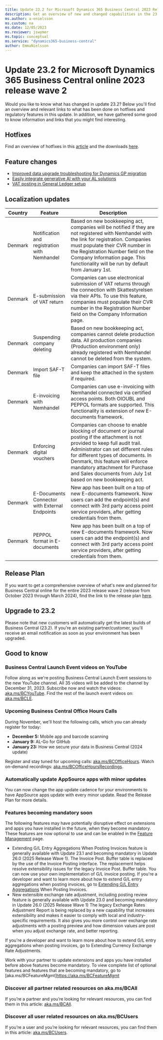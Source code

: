 ```yaml
---
title: Update 23.2 for Microsoft Dynamics 365 Business Central 2023 Release Wave 2
description: Get an overview of new and changed capabilities in the 23.2 update of Business Central online, which is part of 2023 release wave 2.
ms.author: a-enielsson
ms.custom: na
ms.date: 12/05/2023
ms.reviewer: jswymer
ms.topic: conceptual
ms.service: "dynamics365-business-central"
author: EmmaNielsson
---
```


# Update 23.2 for Microsoft Dynamics 365 Business Central online 2023 release wave 2

Would you like to know what has changed in update 23.2? Below you'll find an overview and relevant links to what has been done on hotfixes and regulatory features in this update. In addition, we have gathered some good to know information and links that you might find interesting.

## Hotfixes

Find an overview of hotfixes in this [article](https://support.microsoft.com/help/5033775) and the downloads [here](https://aka.ms/BCDownload).

## Feature changes
- [Improved data upgrade troubleshooting for Dynamics GP migration](dynamics365/release-plan/2023wave2/smb/dynamics365-business-central/improved-data-upgrade-troubleshooting-dynamic-gp-migration)
- [Easily integrate generative AI with your AL solutions](/dynamics365/release-plan/2023wave2/smb/dynamics365-business-central/easily-integrate-generative-ai-al-solutions)
- [VAT posting in General Ledger setup](/dynamics365/release-plan/2023wave2/smb/dynamics365-business-central/vat-posting-general-ledger-setup)


## Localization updates

| Country| Feature  |Description|
|-------------|--------------|--------------|
| Denmark | Notification and registration with Nemhandel | Based on new bookkeeping act, companies will be notified if they are not registered with Nemhandel with the link for registration. Companies must populate their CVR number in the Registration Number field on the Company Information page. This functionality will be run by default from January 1st. |
| Denmark | E-submission of VAT return | Companies can use electronical submission of VAT returns through the connection with Skattestyrelsen via their APIs. To use this feature, companies must populate their CVR number in the Registration Number field on the Company Information page.|
| Denmark | Suspending company deleting | Based on new bookkeeping act, companies cannot delete production data. All production companies (Production environment only) already registered with Nemhandel cannot be deleted from the system.|
| Denmark | Import SAF-T file | Companies can import SAF-T files and keep the attached in the system if required.|
| Denmark | E-invoicing with Nemhandel | Companies can use e-invoicing with Nemhandel connected via certified access points. Both OIOUBL and PEPPOL formats are supported. This functionality is extension of new E-documents framework. |
| Denmark | Enforcing digital vouchers | Companies can choose to enable blocking of document or journal posting if the attachment is not provided to keep full audit trail. Administrator can set different rules for different types of documents. In Denmark, this feature will enforce mandatory attachment for Purchase and Sales documents from July 1st based on new bookkeeping act. |
| Denmark | E-Documents Connector with External Endpoints | New app has been built on a top of new E-documents framework. Now users can add the endpoint(s) and connect with 3rd party access point service providers, after getting credentials from them. |
| Denmark | PEPPOL format in E-documents | New app has been built on a top of new E-documents framework. Now users can add the endpoint(s) and connect with 3rd party access point service providers, after getting credentials from them.|

## Release Plan

If you want to get a comprehensive overview of what's new and planned for Business Central online for the entire 2023 release wave 2 (release from October 2023 through March 2024), find the link to the release plan [here](https://aka.ms/BCReleasePlan).

## Upgrade to 23.2

Please note that new customers will automatically get the latest builds of Business Central (23.2). If you're an existing partner/customer, you'll receive an email notification as soon as your environment has been upgraded.

## Good to know

### Business Central Launch Event videos on YouTube  
Follow along as we're posting Business Central Launch Event sessions to the new YouTube channel. All 35 videos will be added to the channel by December 31, 2023. Subscribe now and watch the videos: [aka.ms/BCYouTube](https://aka.ms/BCYouTube). Find the rest of the launch event videos on: [aka.ms/BCLE](https://aka.ms/BCLE).

### Upcoming Business Central Office Hours Calls

During November, we'll host the following calls, which you can already register for today:

- **December 5:** Mobile app and barcode scanning
- **January 9:** AL-Go for GitHub
- **January 23:** How we secure your data in Business Central (2024 update)

Register and stay tuned for upcoming calls: [aka.ms/BCOfficeHours](https://aka.ms/BCOfficeHours).
Watch on-demand recordings: [aka.ms/BCOfficeHoursRecordings](https://aka.ms/BCOfficeHoursRecordings). 

### Automatically update AppSource apps with minor updates  

You can now change the app update cadence for your environments to have AppSource apps update with every minor update. Read the Release Plan for more details.

### Features becoming mandatory soon

The following features may have potentially disruptive effect on extensions and apps you have installed in the future, when they become mandatory. These features are now optional to use and can be enabled in the [Feature Management](https://dynamics.microsoft.com/en-us/business-central/signin/?ru=https%3A%2F%2Fbusinesscentral.dynamics.com%2F%3Fpage%3D2610%26noSignUpCheck%3D1) page. 
- Extending G/L Entry Aggregations When Posting Invoices feature is generally available with Update 23.1 and becoming mandatory in Update 26.0 (2025 Release Wave 1). 
The Invoice Post. Buffer table is replaced by the use of the Invoice Posting interface. The replacement helps resolve extensibility issues for the legacy Invoice Post. Buffer table. You can now use your own implementation of G/L invoice posting. 
If you're a developer and want to learn more about how to extend G/L entry aggregations when posting invoices, go to [Extending G/L Entry Aggregations](/dynamics365/business-central/dev-itpro/developer/devenv-invoice-posting-example) When Posting Invoices. 
- New extensible exchange rate adjustment, including posting review feature is generally available with Update 23.0 and becoming mandatory in Update 26.0 (2025 Release Wave 1) The legacy Exchange Rates Adjustment Report is being replaced by a new capability that increases extensibility and makes it easier to comply with local and industry-specific requirements. It also gives you more control over exchange rate adjustments with a posting preview and how dimension values are post when you adjust exchange rate, and better reporting. 

If you're a developer and want to learn more about how to extend G/L entry aggregations when posting invoices, go to
Extending Currency Exchange Rate Adjustments. 

Work with your partner to update extensions and apps you have installed before above features become mandatory. To view complete list of optional features and features that are becoming mandatory, go to [aka.ms/BCFeatureMgmt]https://aka.ms/BCFeatureMgmt

### Discover all partner related resources on aka.ms/BCAll

If you’re a partner and you’re looking for relevant resources, you can find them in this article: [aka.ms/BCAll](https://aka.ms/BCAll). 
 
### Discover all user related resources on aka.ms/BCUsers

If you’re a user and you’re looking for relevant resources, you can find them in this article: [aka.ms/BCUsers](https://aka.ms/BCUsers).  